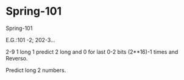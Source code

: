# Spring-101
Spring-101

E.G.:101 -2; 202-3...

2-9 1 long  1  predict 2 long and 0 for last 0-2 bits  (2**16)-1 times and Reverso.

Predict long 2 numbers.


